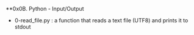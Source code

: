 **0x0B. Python - Input/Output

* 0-read_file.py :  a function that reads a text file (UTF8) and prints it to stdout
